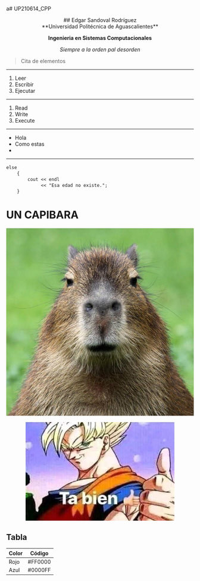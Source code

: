 a# UP210614_CPP 
<center>## Edgar Sandoval Rodríguez</center>

<center>**Universidad Politécnica de Aguascalientes**

__Ingenieria en Sistemas Computacionales__

*Siempre a la orden pal desorden*
</center>

>Cita de elementos
_ _ _
1. Leer
2. Escribir
3. Ejecutar
_ _ _

<ol>
<li>Read</li>
<li>Write</li>
<li>Execute</li>
</ol>

***
* Hola
* Como estas
* 
***
```
else
    {
        cout << endl
             << "Esa edad no existe.";
    }
```
# UN CAPIBARA
![Yo](U1/img/cuidados_de_una_capibara_20185_orig.jpg)

<div align="center">
<img alt="koku" src ='U1/img/koku.jpg' width = '400'>
</div>

## Tabla 

  | Color | Código |
  | ----- | ------ |
  | Rojo  | #FF0000 |
  | Azul  | #0000FF |
  